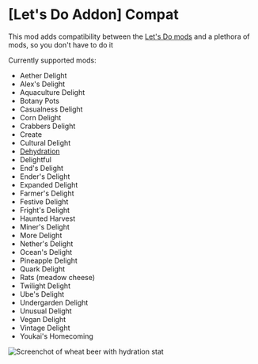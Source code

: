 # [Let's Do Addon] Compat

This mod adds compatibility between the [Let's Do mods](https://modrinth.com/mods?q=let%27s+do) and a plethora of mods, so you don't have to do it

Currently supported mods:
* Aether Delight
* Alex's Delight
* Aquaculture Delight
* Botany Pots
* Casualness Delight
* Corn Delight
* Crabbers Delight
* Create
* Cultural Delight
* [Dehydration](https://modrinth.com/mod/dehydration)
* Delightful
* End's Delight
* Ender's Delight
* Expanded Delight
* Farmer's Delight
* Festive Delight
* Fright's Delight
* Haunted Harvest
* Miner's Delight
* More Delight
* Nether's Delight
* Ocean's Delight
* Pineapple Delight
* Quark Delight
* Rats (meadow cheese)
* Twilight Delight
* Ube's Delight
* Undergarden Delight
* Unusual Delight
* Vegan Delight
* Vintage Delight
* Youkai's Homecoming

![Screenchot of wheat beer with hydration stat](https://cdn.modrinth.com/data/cached_images/0989eb34304969f199a2df9bffc7edbaca08deb6.png)
